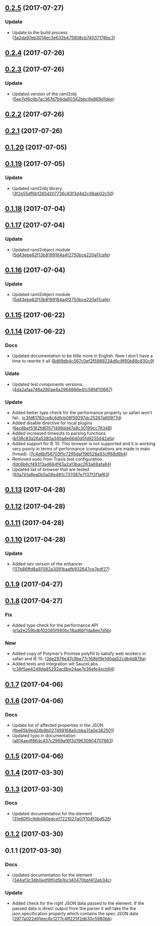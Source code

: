 <a name="0.2.5"></a>
## [0.2.5](https://github.com/advanced-rest-client/raml-json-enhance/compare/0.2.4...0.2.5) (2017-07-27)


### Update

* Update to the build process ([3a2da97eb3014ec3e632b475908cb74037176bc3](https://github.com/advanced-rest-client/raml-json-enhance/commit/3a2da97eb3014ec3e632b475908cb74037176bc3))



<a name="0.2.4"></a>
## [0.2.4](https://github.com/advanced-rest-client/raml-json-enhance/compare/0.2.3...0.2.4) (2017-07-26)




<a name="0.2.3"></a>
## [0.2.3](https://github.com/advanced-rest-client/raml-json-enhance/compare/0.2.2...0.2.3) (2017-07-26)


### Update

* Updated version of the raml2obj ([5ee7ef6c6b7ac367d7b6da60342bbc9e869d1dee](https://github.com/advanced-rest-client/raml-json-enhance/commit/5ee7ef6c6b7ac367d7b6da60342bbc9e869d1dee))



<a name="0.2.2"></a>
## [0.2.2](https://github.com/advanced-rest-client/raml-json-enhance/compare/0.2.1...0.2.2) (2017-07-26)




<a name="0.2.1"></a>
## [0.2.1](https://github.com/advanced-rest-client/raml-json-enhance/compare/0.1.20...0.2.1) (2017-07-26)




<a name="0.1.20"></a>
## [0.1.20](https://github.com/advanced-rest-client/raml-json-enhance/compare/0.1.19...v0.1.20) (2017-07-05)




<a name="0.1.19"></a>
## [0.1.19](https://github.com/advanced-rest-client/raml-json-enhance/compare/0.1.18...v0.1.19) (2017-07-05)


### Update

* Updated raml2obj library. ([3f2e55df6b1265d207736c83f3d4d2c98ab02c50](https://github.com/advanced-rest-client/raml-json-enhance/commit/3f2e55df6b1265d207736c83f3d4d2c98ab02c50))



<a name="0.1.18"></a>
## [0.1.18](https://github.com/advanced-rest-client/raml-json-enhance/compare/0.1.17...v0.1.18) (2017-07-04)




<a name="0.1.17"></a>
## [0.1.17](https://github.com/advanced-rest-client/raml-json-enhance/compare/0.1.14...v0.1.17) (2017-07-04)


### Update

* Updated raml2object module ([5d43ebe62f13b8199184a4f2750bce220a11cafe](https://github.com/advanced-rest-client/raml-json-enhance/commit/5d43ebe62f13b8199184a4f2750bce220a11cafe))



<a name="0.1.16"></a>
## [0.1.16](https://github.com/advanced-rest-client/raml-json-enhance/compare/0.1.14...v0.1.16) (2017-07-04)


### Update

* Updated raml2object module ([5d43ebe62f13b8199184a4f2750bce220a11cafe](https://github.com/advanced-rest-client/raml-json-enhance/commit/5d43ebe62f13b8199184a4f2750bce220a11cafe))



<a name="0.1.15"></a>
## [0.1.15](https://github.com/advanced-rest-client/raml-json-enhance/compare/0.1.14...v0.1.15) (2017-06-22)




<a name="0.1.14"></a>
## [0.1.14](https://github.com/advanced-rest-client/raml-json-enhance/compare/0.1.13...v0.1.14) (2017-06-22)


### Docs

* Updated documentation to be little more in English. Now I don't have a time to rewrite it all ([8d89db4c567c0ef2f5989234d6c9f80b88c830c9](https://github.com/advanced-rest-client/raml-json-enhance/commit/8d89db4c567c0ef2f5989234d6c9f80b88c830c9))

### Udate

* Updated test components versions. ([4da2afaa746a280ae4a2964866e41c58fdf10667](https://github.com/advanced-rest-client/raml-json-enhance/commit/4da2afaa746a280ae4a2964866e41c58fdf10667))

### Update

* Added better type check for the performance property so safari won't fail.. ([c3fd61762ce8c6dfcb08f59297dc25267a60977d](https://github.com/advanced-rest-client/raml-json-enhance/commit/c3fd61762ce8c6dfcb08f59297dc25267a60977d))
* Added disable directive for local plugins ([6ec6bef5162fd61571499dd47a8c30199cc78348](https://github.com/advanced-rest-client/raml-json-enhance/commit/6ec6bef5162fd61571499dd47a8c30199cc78348))
* Added increased timeouts to parsing functions ([b138c83a26a5380a340a8e66d0d5fd9255d42afa](https://github.com/advanced-rest-client/raml-json-enhance/commit/b138c83a26a5380a340a8e66d0d5fd9255d42afa))
* Added support for IE 10. This browser is not supported and it is working very poorly in terms of performance (computations are made in main thread). ([7c4d6bf56703f1c7295daf196528a93cff68d9b4](https://github.com/advanced-rest-client/raml-json-enhance/commit/7c4d6bf56703f1c7295daf196528a93cff68d9b4))
* Removed sudo from Travis test configuration. ([fdc6b6cf49313a4684f43a2a13bac263a68afa84](https://github.com/advanced-rest-client/raml-json-enhance/commit/fdc6b6cf49313a4684f43a2a13bac263a68afa84))
* Updated list of browser that are tested ([93a7b1a8ea0b5a06e481c737087e7f37f2f1af63](https://github.com/advanced-rest-client/raml-json-enhance/commit/93a7b1a8ea0b5a06e481c737087e7f37f2f1af63))



<a name="0.1.13"></a>
## [0.1.13](https://github.com/advanced-rest-client/raml-json-enhance/compare/0.1.12...v0.1.13) (2017-04-28)




<a name="0.1.12"></a>
## [0.1.12](https://github.com/advanced-rest-client/raml-json-enhance/compare/0.1.11...v0.1.12) (2017-04-28)




<a name="0.1.11"></a>
## [0.1.11](https://github.com/advanced-rest-client/raml-json-enhance/compare/0.1.10...v0.1.11) (2017-04-28)




<a name="0.1.10"></a>
## [0.1.10](https://github.com/advanced-rest-client/raml-json-enhance/compare/0.1.9...v0.1.10) (2017-04-28)


### Update

* Added nev version of the enhancer ([117b86ffd8a97082a3091baafb932647ce7edf27](https://github.com/advanced-rest-client/raml-json-enhance/commit/117b86ffd8a97082a3091baafb932647ce7edf27))



<a name="0.1.9"></a>
## [0.1.9](https://github.com/advanced-rest-client/raml-json-enhance/compare/0.1.8...v0.1.9) (2017-04-27)




<a name="0.1.8"></a>
## [0.1.8](https://github.com/advanced-rest-client/raml-json-enhance/compare/0.1.7...v0.1.8) (2017-04-27)


### Fix

* Added type check for the performance API ([e1a2e259bdb102085f980bc18ad6bf1da8ee7d5b](https://github.com/advanced-rest-client/raml-json-enhance/commit/e1a2e259bdb102085f980bc18ad6bf1da8ee7d5b))

### New

* Added copy of Polymer's Promise polyfill to satisfy web workers in safari and IE 10. ([3de2976e47c9be77c168bf9e1d0da52cdb4d878a](https://github.com/advanced-rest-client/raml-json-enhance/commit/3de2976e47c9be77c168bf9e1d0da52cdb4d878a))
* Added tests and integration wit SauceLabs ([c38f5ae4248da85292ac6be24ae7e36efe4ecb94](https://github.com/advanced-rest-client/raml-json-enhance/commit/c38f5ae4248da85292ac6be24ae7e36efe4ecb94))



<a name="0.1.7"></a>
## [0.1.7](https://github.com/advanced-rest-client/raml-json-enhance/compare/0.1.6...v0.1.7) (2017-04-06)




<a name="0.1.6"></a>
## [0.1.6](https://github.com/advanced-rest-client/raml-json-enhance/compare/0.1.4...v0.1.6) (2017-04-06)


### Docs

* Update list of affected properties in the JSON ([fbe65b9ed24b8b027498168a5cbba31a0e382501](https://github.com/advanced-rest-client/raml-json-enhance/commit/fbe65b9ed24b8b027498168a5cbba31a0e382501))
* Updated typo in documentation ([a814aedf86dc437c2969af6f3d19630904707863](https://github.com/advanced-rest-client/raml-json-enhance/commit/a814aedf86dc437c2969af6f3d19630904707863))



<a name="0.1.5"></a>
## [0.1.5](https://github.com/advanced-rest-client/raml-json-enhance/compare/0.1.4...v0.1.5) (2017-04-06)




<a name="0.1.4"></a>
## [0.1.4](https://github.com/advanced-rest-client/raml-json-enhance/compare/0.1.3...v0.1.4) (2017-03-30)




<a name="0.1.3"></a>
## [0.1.3](https://github.com/advanced-rest-client/raml-json-enhance/compare/0.1.1...v0.1.3) (2017-03-30)


### Docs

* Updated documentation for the element ([31e60f0c9db480edce17221027a07f104f3bd526](https://github.com/advanced-rest-client/raml-json-enhance/commit/31e60f0c9db480edce17221027a07f104f3bd526))



<a name="0.1.2"></a>
## [0.1.2](https://github.com/advanced-rest-client/raml-json-enhance/compare/0.1.1...v0.1.2) (2017-03-30)




<a name="0.1.1"></a>
## 0.1.1 (2017-03-30)


### Docs

* Updated documentation for the element ([344af3c38b0edf8f0d5b1bc140470bbf412eb34c](https://github.com/advanced-rest-client/raml-json-enhance/commit/344af3c38b0edf8f0d5b1bc140470bbf412eb34c))

### Update

* Added check for the right JSON data passed to the element. If the passed data is direct output from the parser it will take the the json.specification property which contains the spec JSON data ([2977a022d91eec6c1277c4ff225f2db30c5980bb](https://github.com/advanced-rest-client/raml-json-enhance/commit/2977a022d91eec6c1277c4ff225f2db30c5980bb))



